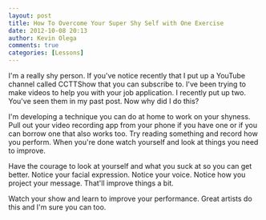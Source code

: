 ```yaml
---
layout: post
title: How To Overcome Your Super Shy Self with One Exercise
date: 2012-10-08 20:13
author: Kevin Olega
comments: true
categories: [Lessons]
---
```

I'm a really shy person. If you've notice recently that I put up a YouTube channel called CCTTShow that you can subscribe to. I've been trying to make videos to help you with your job application. I recently put up two. You've seen them in my past post. Now why did I do this?

I'm developing a technique you can do at home to work on your shyness. Pull out your video recording app from your phone if you have one or if you can borrow one that also works too. Try reading something and record how you perform. When you're done watch yourself and look at things you need to improve.

Have the courage to look at yourself and what you suck at so you can get better. Notice your facial expression. Notice your voice. Notice how you project your message. That'll improve things a bit.

Watch your show and learn to improve your performance. Great artists do this and I'm sure you can too.
